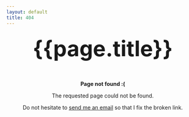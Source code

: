 ```yaml
---
layout: default
title: 404
---
```


<style type="text/css" media="screen">
  .container {
    margin: 10px auto;
    text-align: center;
  }
  h1 {
    margin: 30px 0;
    font-size: 4em;
    line-height: 1;
  }
</style>

<!-- Main -->
<div id="main-wrapper">
	<div class="container">
		<div class="row">
			<div class="12u">
					<section>
						<header>
							<h1>{{page.title}}</h1>
						</header>
					</section>
					<section>
							<p><strong>Page not found :(</strong></p>
							<p>The requested page could not be found.</p>
							<p>Do not hesitate to <a href="mailto:cperin@uvic.ca?cc=charles.perin@free.fr">send me an email</a> so that I fix the broken link.</p>
					</section>
			</div>
		</div>
	</div>
</div>
